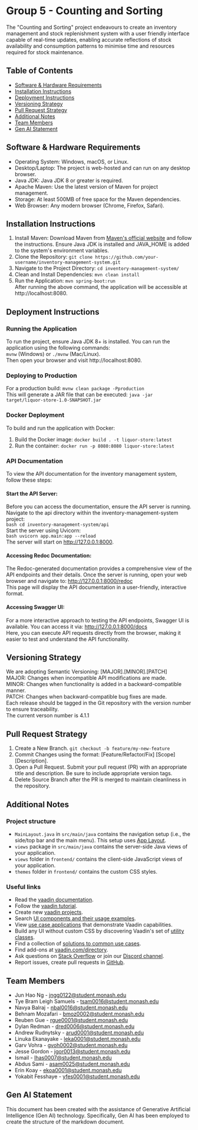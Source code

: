 # Group 5 - Counting and Sorting
The "Counting and Sorting" project endeavours to create an inventory management and stock replenishment system with a user friendly interface capable of real-time updates, enabling accurate reflections of stock availability and consumption patterns to minimise time and resources required for stock maintenance. 

## Table of Contents
 - [Software & Hardware Requirements](#item-one)
 - [Installation Instructions](#item-two)
 - [Deployment Instructions](#item-three)
 - [Versioning Strategy](#item-four)
 - [Pull Request Strategy](#item-five)
 - [Additional Notes](#item-six)
 - [Team Members](#item-seven)
 - [Gen AI Statement](#item-eight)



<a id="item-one"></a>

## Software & Hardware Requirements
- Operating System: Windows, macOS, or Linux.
- Desktop/Laptop: The project is web-hosted and can run on any desktop browser.
- Java JDK: Java JDK 8 or greater is required.
- Apache Maven: Use the latest version of Maven for project management.
- Storage: At least 500MB of free space for the Maven dependencies.
- Web Browser: Any modern browser (Chrome, Firefox, Safari).

<a id="item-two"></a>

## Installation Instructions
1. Install Maven: Download Maven from [Maven's official website](https://maven.apache.org/download.cgi) and follow the instructions. Ensure Java JDK is installed and JAVA_HOME is added to the system's environment variables.
2. Clone the Repository: 
```git clone https://github.com/your-username/inventory-management-system.git```
3. Navigate to the Project Directory: ```cd inventory-management-system/```
4. Clean and Install Dependencies: ```mvn clean install```
5. Run the Application: ```mvn spring-boot:run``` <br/>
After running the above command, the application will be accessible at http://localhost:8080.

<a id="item-three"></a>

## Deployment Instructions
### Running the Application
To run the project, ensure Java JDK 8+ is installed. You can run the application using the following commands: <br/>
```mvnw``` (Windows) or ```./mvnw``` (Mac/Linux).
<br/>
Then open your browser and visit http://localhost:8080.

### Deploying to Production
For a production build: ```mvnw clean package -Pproduction``` <br/>
This will generate a JAR file that can be executed: ```java -jar target/liquor-store-1.0-SNAPSHOT.jar```

### Docker Deployment
To build and run the application with Docker: <br/>
1. Build the Docker image:
   ```docker build . -t liquor-store:latest```
2. Run the container:
   ```docker run -p 8080:8080 liquor-store:latest```

### API Documentation
To view the API documentation for the inventory management system, follow these steps: <br/>

#### Start the API Server:
Before you can access the documentation, ensure the API server is running. Navigate to the api directory within the inventory-management-system project: <br/>
```bash cd inventory-management-system/api ``` <br/>
Start the server using Uvicorn: <br/>
```bash uvicorn app.main:app --reload``` <br/>
The server will start on http://127.0.0.1:8000.

#### Accessing Redoc Documentation:
The Redoc-generated documentation provides a comprehensive view of the API endpoints and their details. Once the server is running, open your web browser and navigate to:
http://127.0.0.1:8000/redoc <br/>
This page will display the API documentation in a user-friendly, interactive format. <br/>
#### Accessing Swagger UI:
For a more interactive approach to testing the API endpoints, Swagger UI is available. You can access it via:
http://127.0.0.1:8000/docs <br/>
Here, you can execute API requests directly from the browser, making it easier to test and understand the API functionality.


<a id="item-four"></a>

## Versioning Strategy
We are adopting Semantic Versioning: [MAJOR].[MINOR].[PATCH] <br/>
MAJOR: Changes when incompatible API modifications are made. <br/>
MINOR: Changes when functionality is added in a backward-compatible manner. <br/>
PATCH: Changes when backward-compatible bug fixes are made. <br/>
Each release should be tagged in the Git repository with the version number to ensure traceability.
<br/>
The current verson number is 4.1.1

<a id="item-five"></a>

## Pull Request Strategy
1. Create a New Branch. ```git checkout -b feature/my-new-feature```
2. Commit Changes using the format: [Feature/Refactor/Fix] [Scope] [Description].
3. Open a Pull Request. Submit your pull request (PR) with an appropriate title and description. Be sure to include appropriate version tags.
4. Delete Source Branch after the PR is merged to maintain cleanliness in the repository.

<a id="item-six"></a>

## Additional Notes
### Project structure
- ```MainLayout.java``` in ```src/main/java``` contains the navigation setup (i.e., the
side/top bar and the main menu). This setup uses [App Layout](https://vaadin.com/docs/components/app-layout).
- ```views``` package in ```src/main/java``` contains the server-side Java views of your application.
- ```views``` folder in ```frontend/``` contains the client-side JavaScript views of your application.
- ```themes``` folder in ```frontend/``` contains the custom CSS styles.

### Useful links
- Read the [vaadin documentation](https://vaadin.com/docs).
- Follow the [vaadin tutorial](https://vaadin.com/docs/latest/tutorial/overview).
- Create new [vaadin projects](https://start.vaadin.com/).
- Search [UI components and their usage examples](https://vaadin.com/docs/latest/components).
- View [use case applications](https://vaadin.com/examples-and-demos) that demonstrate Vaadin capabilities.
- Build any UI without custom CSS by discovering Vaadin's set of [utility classes](https://vaadin.com/docs/styling/lumo/utility-classes).
- Find a collection of [solutions to common use cases](https://cookbook.vaadin.com/).
- Find add-ons at [vaadin.com/directory](https://vaadin.com/directory).
- Ask questions on [Stack Overflow](https://stackoverflow.com/questions/tagged/vaadin) or join our [Discord channel](https://discord.gg/MYFq5RTbBn).
- Report issues, create pull requests in [GitHub](https://github.com/vaadin).

<a id="item-seven"></a>

## Team Members
- Jun Hao Ng - jngg0122@student.monash.edu
- Tye Bram Leigh Samuels - tsam0016@student.monash.edu
- Navya Balraj - nbal0016@student.monash.edu
- Behnam Mozafari - bmoz0002@student.monash.edu
- Reuben Gue - rgue0001@student.monash.edu
- Dylan Redman - dred0006@student.monash.edu
- Andrew Rudnytsky - arud0001@student.monash.edu
- Linuka Ekanayake - leka0001@student.monash.edu
- Garv Vohra - gvoh0002@student.monash.edu
- Jesse Gordon - jgor0013@student.monash.edu
- Ismail - Ihas0007@student.monash.edu
- Abdus Sami - asam0025@student.monash.edu
- Erin Koay - ekoa0001@student.monash.edu
- Yokabit Fesshaye - yfes0001@student.monash.edu

<a id="item-eight"></a>

## Gen AI Statement
This document has been created with the assistance of Generative Artificial Intelligence (Gen AI) technology. Specifically, Gen AI has been employed to create the structure of the markdown document.